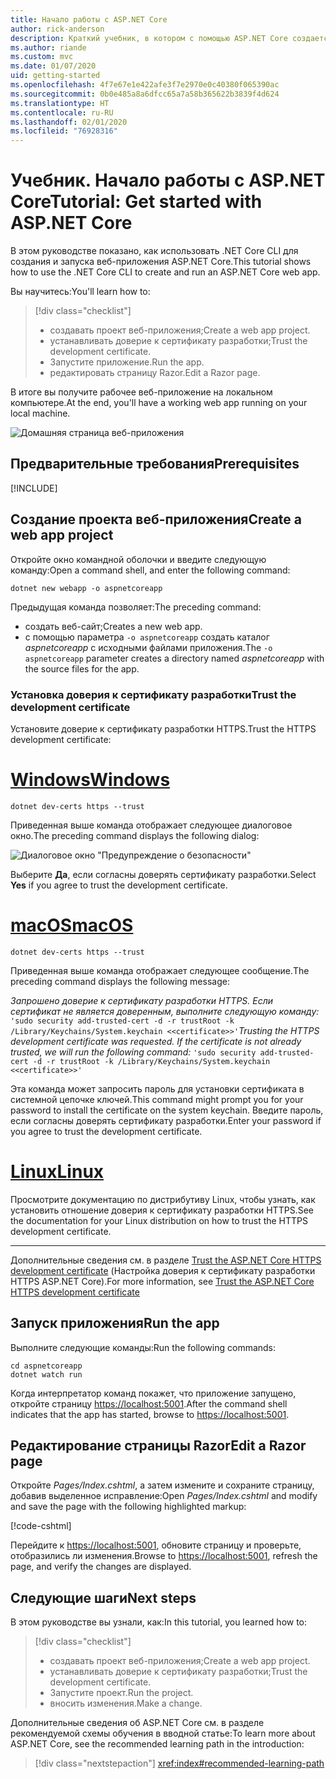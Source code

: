 ```yaml
---
title: Начало работы с ASP.NET Core
author: rick-anderson
description: Краткий учебник, в котором с помощью ASP.NET Core создается и запускается простое приложение Hello World.
ms.author: riande
ms.custom: mvc
ms.date: 01/07/2020
uid: getting-started
ms.openlocfilehash: 4f7e67e1e422afe3f7e2970e0c40380f065390ac
ms.sourcegitcommit: 0b0e485a8a6dfcc65a7a58b365622b3839f4d624
ms.translationtype: HT
ms.contentlocale: ru-RU
ms.lasthandoff: 02/01/2020
ms.locfileid: "76928316"
---
```

# <a name="tutorial-get-started-with-aspnet-core"></a><span data-ttu-id="0e4a5-103">Учебник. Начало работы с ASP.NET Core</span><span class="sxs-lookup"><span data-stu-id="0e4a5-103">Tutorial: Get started with ASP.NET Core</span></span>

<span data-ttu-id="0e4a5-104">В этом руководстве показано, как использовать .NET Core CLI для создания и запуска веб-приложения ASP.NET Core.</span><span class="sxs-lookup"><span data-stu-id="0e4a5-104">This tutorial shows how to use the .NET Core CLI to create and run an ASP.NET Core web app.</span></span>

<span data-ttu-id="0e4a5-105">Вы научитесь:</span><span class="sxs-lookup"><span data-stu-id="0e4a5-105">You'll learn how to:</span></span>

> [!div class="checklist"]
> * <span data-ttu-id="0e4a5-106">создавать проект веб-приложения;</span><span class="sxs-lookup"><span data-stu-id="0e4a5-106">Create a web app project.</span></span>
> * <span data-ttu-id="0e4a5-107">устанавливать доверие к сертификату разработки;</span><span class="sxs-lookup"><span data-stu-id="0e4a5-107">Trust the development certificate.</span></span>
> * <span data-ttu-id="0e4a5-108">Запустите приложение.</span><span class="sxs-lookup"><span data-stu-id="0e4a5-108">Run the app.</span></span>
> * <span data-ttu-id="0e4a5-109">редактировать страницу Razor.</span><span class="sxs-lookup"><span data-stu-id="0e4a5-109">Edit a Razor page.</span></span>

<span data-ttu-id="0e4a5-110">В итоге вы получите рабочее веб-приложение на локальном компьютере.</span><span class="sxs-lookup"><span data-stu-id="0e4a5-110">At the end, you'll have a working web app running on your local machine.</span></span>

![Домашняя страница веб-приложения](_static/home-page.png)

## <a name="prerequisites"></a><span data-ttu-id="0e4a5-112">Предварительные требования</span><span class="sxs-lookup"><span data-stu-id="0e4a5-112">Prerequisites</span></span>

[!INCLUDE[](~/includes/3.1-SDK.md)]

## <a name="create-a-web-app-project"></a><span data-ttu-id="0e4a5-113">Создание проекта веб-приложения</span><span class="sxs-lookup"><span data-stu-id="0e4a5-113">Create a web app project</span></span>

<span data-ttu-id="0e4a5-114">Откройте окно командной оболочки и введите следующую команду:</span><span class="sxs-lookup"><span data-stu-id="0e4a5-114">Open a command shell, and enter the following command:</span></span>

```dotnetcli
dotnet new webapp -o aspnetcoreapp
```

<span data-ttu-id="0e4a5-115">Предыдущая команда позволяет:</span><span class="sxs-lookup"><span data-stu-id="0e4a5-115">The preceding command:</span></span>

* <span data-ttu-id="0e4a5-116">создать веб-сайт;</span><span class="sxs-lookup"><span data-stu-id="0e4a5-116">Creates a new web app.</span></span>  
* <span data-ttu-id="0e4a5-117">с помощью параметра `-o aspnetcoreapp` создать каталог *aspnetcoreapp* с исходными файлами приложения.</span><span class="sxs-lookup"><span data-stu-id="0e4a5-117">The `-o aspnetcoreapp` parameter creates a directory named *aspnetcoreapp* with the source files for the app.</span></span>

### <a name="trust-the-development-certificate"></a><span data-ttu-id="0e4a5-118">Установка доверия к сертификату разработки</span><span class="sxs-lookup"><span data-stu-id="0e4a5-118">Trust the development certificate</span></span>

<span data-ttu-id="0e4a5-119">Установите доверие к сертификату разработки HTTPS.</span><span class="sxs-lookup"><span data-stu-id="0e4a5-119">Trust the HTTPS development certificate:</span></span>

# <a name="windowstabwindows"></a>[<span data-ttu-id="0e4a5-120">Windows</span><span class="sxs-lookup"><span data-stu-id="0e4a5-120">Windows</span></span>](#tab/windows)

```dotnetcli
dotnet dev-certs https --trust
```

<span data-ttu-id="0e4a5-121">Приведенная выше команда отображает следующее диалоговое окно.</span><span class="sxs-lookup"><span data-stu-id="0e4a5-121">The preceding command displays the following dialog:</span></span>

![Диалоговое окно "Предупреждение о безопасности"](~/getting-started/_static/cert.png)

<span data-ttu-id="0e4a5-123">Выберите **Да**, если согласны доверять сертификату разработки.</span><span class="sxs-lookup"><span data-stu-id="0e4a5-123">Select **Yes** if you agree to trust the development certificate.</span></span>

# <a name="macostabmacos"></a>[<span data-ttu-id="0e4a5-124">macOS</span><span class="sxs-lookup"><span data-stu-id="0e4a5-124">macOS</span></span>](#tab/macos)

```dotnetcli
dotnet dev-certs https --trust
```

<span data-ttu-id="0e4a5-125">Приведенная выше команда отображает следующее сообщение.</span><span class="sxs-lookup"><span data-stu-id="0e4a5-125">The preceding command displays the following message:</span></span>

<span data-ttu-id="0e4a5-126">*Запрошено доверие к сертификату разработки HTTPS. Если сертификат не является доверенным, выполните следующую команду:* `'sudo security add-trusted-cert -d -r trustRoot -k /Library/Keychains/System.keychain <<certificate>>'`</span><span class="sxs-lookup"><span data-stu-id="0e4a5-126">*Trusting the HTTPS development certificate was requested. If the certificate is not already trusted, we will run the following command:* `'sudo security add-trusted-cert -d -r trustRoot -k /Library/Keychains/System.keychain <<certificate>>'`</span></span>

<span data-ttu-id="0e4a5-127">Эта команда может запросить пароль для установки сертификата в системной цепочке ключей.</span><span class="sxs-lookup"><span data-stu-id="0e4a5-127">This command might prompt you for your password to install the certificate on the system keychain.</span></span> <span data-ttu-id="0e4a5-128">Введите пароль, если согласны доверять сертификату разработки.</span><span class="sxs-lookup"><span data-stu-id="0e4a5-128">Enter your password if you agree to trust the development certificate.</span></span>

# <a name="linuxtablinux"></a>[<span data-ttu-id="0e4a5-129">Linux</span><span class="sxs-lookup"><span data-stu-id="0e4a5-129">Linux</span></span>](#tab/linux)

<span data-ttu-id="0e4a5-130">Просмотрите документацию по дистрибутиву Linux, чтобы узнать, как установить отношение доверия к сертификату разработки HTTPS.</span><span class="sxs-lookup"><span data-stu-id="0e4a5-130">See the documentation for your Linux distribution on how to trust the HTTPS development certificate.</span></span>

---

<span data-ttu-id="0e4a5-131">Дополнительные сведения см. в разделе [Trust the ASP.NET Core HTTPS development certificate](xref:security/enforcing-ssl#trust-the-aspnet-core-https-development-certificate-on-windows-and-macos) (Настройка доверия к сертификату разработки HTTPS ASP.NET Core).</span><span class="sxs-lookup"><span data-stu-id="0e4a5-131">For more information, see [Trust the ASP.NET Core HTTPS development certificate](xref:security/enforcing-ssl#trust-the-aspnet-core-https-development-certificate-on-windows-and-macos)</span></span>

## <a name="run-the-app"></a><span data-ttu-id="0e4a5-132">Запуск приложения</span><span class="sxs-lookup"><span data-stu-id="0e4a5-132">Run the app</span></span>

<span data-ttu-id="0e4a5-133">Выполните следующие команды:</span><span class="sxs-lookup"><span data-stu-id="0e4a5-133">Run the following commands:</span></span>

```dotnetcli
cd aspnetcoreapp
dotnet watch run
```

<span data-ttu-id="0e4a5-134">Когда интерпретатор команд покажет, что приложение запущено, откройте страницу [https://localhost:5001](https://localhost:5001).</span><span class="sxs-lookup"><span data-stu-id="0e4a5-134">After the command shell indicates that the app has started, browse to [https://localhost:5001](https://localhost:5001).</span></span>

## <a name="edit-a-razor-page"></a><span data-ttu-id="0e4a5-135">Редактирование страницы Razor</span><span class="sxs-lookup"><span data-stu-id="0e4a5-135">Edit a Razor page</span></span>

<span data-ttu-id="0e4a5-136">Откройте *Pages/Index.cshtml*, а затем измените и сохраните страницу, добавив выделенное исправление:</span><span class="sxs-lookup"><span data-stu-id="0e4a5-136">Open *Pages/Index.cshtml* and modify and save the page with the following highlighted markup:</span></span>

[!code-cshtml[](sample/index.cshtml?highlight=9)]

<span data-ttu-id="0e4a5-137">Перейдите к [https://localhost:5001](https://localhost:5001), обновите страницу и проверьте, отобразились ли изменения.</span><span class="sxs-lookup"><span data-stu-id="0e4a5-137">Browse to [https://localhost:5001](https://localhost:5001), refresh the page, and verify the changes are displayed.</span></span>

## <a name="next-steps"></a><span data-ttu-id="0e4a5-138">Следующие шаги</span><span class="sxs-lookup"><span data-stu-id="0e4a5-138">Next steps</span></span>

<span data-ttu-id="0e4a5-139">В этом руководстве вы узнали, как:</span><span class="sxs-lookup"><span data-stu-id="0e4a5-139">In this tutorial, you learned how to:</span></span>

> [!div class="checklist"]
> * <span data-ttu-id="0e4a5-140">создавать проект веб-приложения;</span><span class="sxs-lookup"><span data-stu-id="0e4a5-140">Create a web app project.</span></span>
> * <span data-ttu-id="0e4a5-141">устанавливать доверие к сертификату разработки;</span><span class="sxs-lookup"><span data-stu-id="0e4a5-141">Trust the development certificate.</span></span>
> * <span data-ttu-id="0e4a5-142">Запустите проект.</span><span class="sxs-lookup"><span data-stu-id="0e4a5-142">Run the project.</span></span>
> * <span data-ttu-id="0e4a5-143">вносить изменения.</span><span class="sxs-lookup"><span data-stu-id="0e4a5-143">Make a change.</span></span>

<span data-ttu-id="0e4a5-144">Дополнительные сведения об ASP.NET Core см. в разделе рекомендуемой схемы обучения в вводной статье:</span><span class="sxs-lookup"><span data-stu-id="0e4a5-144">To learn more about ASP.NET Core, see the recommended learning path in the introduction:</span></span>

> [!div class="nextstepaction"]
> <xref:index#recommended-learning-path>
